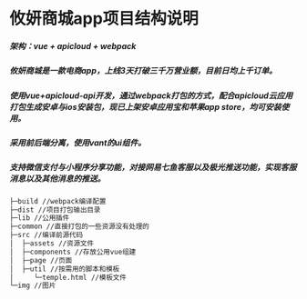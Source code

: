 # 攸妍商城app项目结构说明

##### 架构：vue + apicloud + webpack

##### 攸妍商城是一款电商app，上线3天打破三千万营业额，目前日均上千订单。

##### 使用vue+apicloud-api开发，通过webpack打包的方式，配合apicloud云应用打包生成安卓与ios安装包，现已上架安卓应用宝和苹果app store，均可安装使用。

##### 采用前后端分离，使用vant的ui组件。

##### 支持微信支付与小程序分享功能，对接网易七鱼客服以及极光推送功能，实现客服消息以及其他消息的推送。

``` bash
├─build //webpack编译配置
├─dist //项目打包输出目录
├─lib //公用插件
├─common //直接打包的一些资源没有处理的
├─src //编译前源代码
│  ├─assets //资源文件
│  ├─components //存放公用vue组建
│  ├─page //页面
│  ├─util //按需用的脚本和模板
│     └─temple.html //模板文件
└─img //图片
```
